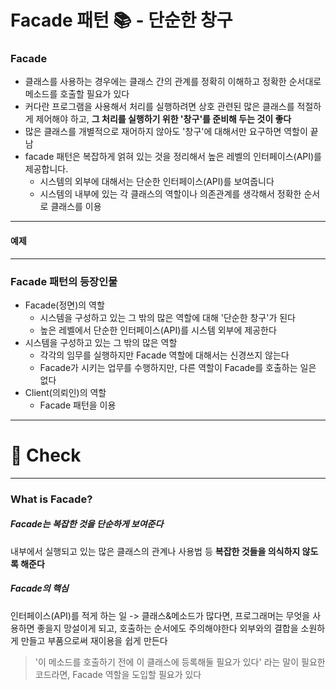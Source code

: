 # Facade 패턴 📚 - 단순한 창구

### Facade
- 클래스를 사용하는 경우에는 클래스 간의 관계를 정확히 이해하고 정확한 순서대로 메소드를 호출할 필요가 있다
- 커다란 프로그램을 사용해서 처리를 실행하려면 상호 관련된 많은 클래스를 적절하게 제어해야 하고, **그 처리를 실행하기 위한 '창구'를 준비해 두는 것이 좋다**
- 많은 클래스를 개별적으로 재어하지 않아도 '창구'에 대해서만 요구하면 역할이 끝남
- facade 패턴은 복잡하게 얽혀 있는 것을 정리해서 높은 레벨의 인터페이스(API)를 제공합니다.
  - 시스템의 외부에 대해서는 단순한 인터페이스(API)를 보여줍니다
  - 시스템의 내부에 있는 각 클래스의 역할이나 의존관계를 생각해서 정확한 순서로 클래스를 이용
---


#### 예제 



--- 
### Facade 패턴의 등장인물
- Facade(정면)의 역할
  - 시스템을 구성하고 있는 그 밖의 많은 역할에 대해 '단순한 창구'가 된다
  - 높은 레벨에서 단순한 인터페이스(API)를 시스템 외부에 제공한다
- 시스템을 구성하고 있는 그 밖의 많은 역할
  - 각각의 임무를 실행하지만 Facade 역할에 대해서는 신경쓰지 않는다
  - Facade가 시키는 업무를 수행하지만, 다른 역할이 Facade를 호출하는 일은 없다
- Client(의뢰인)의 역할
  - Facade 패턴을 이용
---
# 📌 Check

---

### What is Facade?
##### Facade는 복잡한 것을 단순하게 보여준다
내부에서 실행되고 있는 많은 클래스의 관계나 사용법 등 **복잡한 것들을 의식하지 않도록 해준다**

##### Facade의 핵심
인터페이스(API)를 적게 하는 일
-> 클래스&메소드가 많다면, 프로그래머는 무엇을 사용하면 좋을지 망설이게 되고, 호출하는 순서에도 주의해야한다
외부와의 결합을 소원하게 만들고 부품으로써 재이용을 쉽게 만든다
<br>

> '이 메소드를 호출하기 전에 이 클래스에 등록해둘 필요가 있다' 라는 말이 필요한 코드라면,
> Facade 역할을 도입할 필요가 있다
